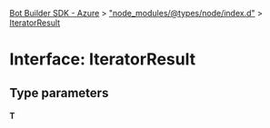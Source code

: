 [Bot Builder SDK - Azure](../README.md) > ["node_modules/@types/node/index.d"](../modules/_node_modules__types_node_index_d_.md) > [IteratorResult](../interfaces/_node_modules__types_node_index_d_.iteratorresult.md)



# Interface: IteratorResult

## Type parameters
#### T 

